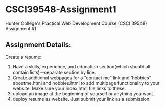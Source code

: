 # CSCI39548-Assignment1
Hunter College's Practical Web Development Course (CSCI 39548) Assignment #1

## Assignment Details:
Create a resume:
1. Have a skills, experience, and education section(which should all contain lists)—separate section by line.
2. Create additional webpages for a "contact me" link and 'hobbies" aboutme.html and hobbies.html to add multipage functionality to your website. Make sure your index.html file links to these.
3. upload an image at the beginning of yourself or anything you want.
4. deploy resume as website. Just submit your link as a submission.
